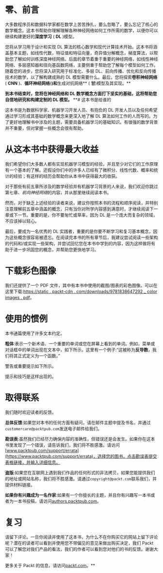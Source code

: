# 零、前言

大多数程序员和数据科学家都在数学上苦苦挣扎，要么忽略了，要么忘记了核心的数学概念。这本书帮助你理解理解各种神经网络如何工作所需的数学，以便你可以继续构建更好的**深度学习** ( **DL** )模型。

您将从学习用于设计和实现 DL 算法的核心数学和现代计算技术开始。这本书将涵盖基本主题，如线性代数，特征值和特征向量，奇异值分解概念，梯度算法，以帮助您了解如何训练深度神经网络。后面的章节着重于重要的神经网络，如线性神经网络、多层感知器和径向基函数网络，主要侧重于帮助您了解每个模型如何工作。随着您的进步，您将深入研究用于标准化、多层 DL、前向传播、优化和反向传播技术的数学，以了解构建成熟的 DL 模型需要什么。最后，您将探索**卷积神经网络** ( **CNN** )、**循环神经网络**(**)和**生成对抗网络** ( **甘**)模型及其实现。**

 **到本书结束时，您将在神经网络和 DL 数学概念方面打下坚实的基础，这将帮助您自信地研究和构建定制的 DL 模型。**  **# 这本书是给谁的

这本书是为数据科学家、机器学习开发人员、有抱负的 DL 开发人员以及任何希望通过学习形成其基础的数学概念来更深入地了解 DL 算法如何工作的人而写的。为了更好地理解书中涉及的主题，需要具备机器学习的基础知识。有很强的数学背景并不重要，但对掌握一些概念会很有帮助。

# 从这本书中获得最大收益

我们希望你们大多数人都有实现机器学习模型的经验，并且至少对它们的工作原理有一个基本的了解。还假设你们中的许多人已经有了微积分、线性代数、概率和统计的经验；有这样的经历会帮助你从本书中获得最大的收获。

对于那些有前五章所涉及的数学经验并有机器学习背景的人来说，我们欢迎你跳过第七章、*前向神经网络*的内容，并从那里继续阅读本书。

然而，对于缺乏上述经验的读者来说，建议你按照本书的流程和顺序阅读，并特别注意理解前五章中涵盖的概念，只有当你对所学内容感到满意时，才继续阅读下一章或下一节。重要的是，你不要匆忙或草率，因为 DL 是一个庞大而复杂的领域，不应该掉以轻心。

最后，要成为一名优秀的 DL 实践者，重要的是你要不断学习和复习基本概念，因为这些概念很容易被遗忘。在阅读完本书的所有章节后，我建议尝试阅读一些架构的代码和/或实现一些架构，并尝试回忆您在本书中学到的内容，因为这样做将有助于进一步巩固您的概念，并帮助您更快地学习。

# 下载彩色图像

我们还提供了一个 PDF 文件，其中有本书中使用的截图/图表的彩色图像。可以在这里下载:[https://static . packt-cdn . com/downloads/9781838647292 _ color images . pdf](_ColorImages.pdf)。

# 使用的惯例

本书通篇使用了许多文本约定。

**粗体**:表示一个新术语、一个重要的单词或您在屏幕上看到的单词。例如，菜单或对话框中的单词出现在文本中，如下所示。这里有一个例子:“这被称为**反导数**，我们将其正式定义为一个函数。”

警告或重要提示如下所示。

提示和技巧是这样出现的。

# 取得联系

我们随时欢迎读者的反馈。

**总体反馈**:如果您对本书的任何方面有疑问，请在邮件主题中提及书名，并通过`customercare@packtpub.com`发送电子邮件给我们。

**勘误表**:虽然我们已经尽力确保内容的准确性，但错误还是会发生。如果你在这本书里发现了一个错误，请告诉我们，我们将不胜感激。请访问[www.packtpub.com/support/errata](https://www.packtpub.com/support/errata)，选择您的图书，点击勘误表提交表格链接，并输入详细信息。

**盗版**:如果您在互联网上遇到我们作品的任何形式的非法拷贝，如果您能提供我们的地址或网站名称，我们将不胜感激。请通过`copyright@packt.com`联系我们，并提供材料链接。

**如果你有兴趣成为一名作家**:如果有一个你擅长的主题，并且你有兴趣写一本书或者为一本书投稿，请访问[authors.packtpub.com](http://authors.packtpub.com/)。

# 复习

请留下评论。一旦你阅读并使用了这本书，为什么不在你购买它的网站上留下评论呢？潜在的读者可以看到并使用您不带偏见的意见来做出购买决定，我们 Packt 可以了解您对我们产品的看法，我们的作者可以看到您对他们的书的反馈。谢谢大家！

更多关于 Packt 的信息，请访问[packt.com](http://www.packt.com/)。**